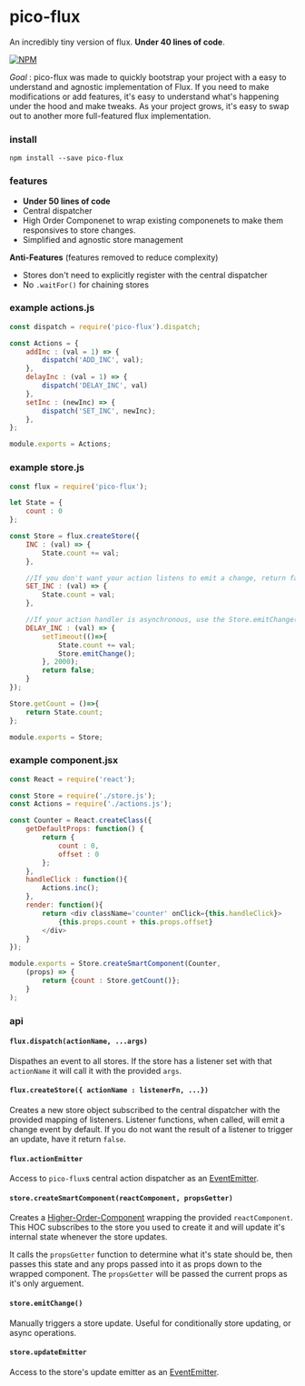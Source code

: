 # pico-flux
An incredibly tiny version of flux. **Under 40 lines of code**.

[![NPM](https://nodei.co/npm/pico-flux.png)](https://nodei.co/npm/pico-flux/)

*Goal* : pico-flux was made to quickly bootstrap your project with a easy to understand and agnostic implementation of Flux.
If you need to make modifications or add features, it's easy to understand what's happening under the hood and make tweaks.
As your project grows, it's easy to swap out to another more full-featured flux implementation.


### install

```
npm install --save pico-flux
```

### features

- **Under 50 lines of code**
- Central dispatcher
- High Order Componenet to wrap existing componenets to make them responsives to store changes.
- Simplified and agnostic store management

**Anti-Features** (features removed to reduce complexity)

- Stores don't need to explicitly register with the central dispatcher
- No `.waitFor()` for chaining stores


### example actions.js
```javascript
const dispatch = require('pico-flux').dispatch;

const Actions = {
	addInc : (val = 1) => {
		dispatch('ADD_INC', val);
	},
	delayInc : (val = 1) => {
		dispatch('DELAY_INC', val)
	},
	setInc : (newInc) => {
		dispatch('SET_INC', newInc);
	},
};

module.exports = Actions;
```

### example store.js
```javascript
const flux = require('pico-flux');

let State = {
	count : 0
};

const Store = flux.createStore({
	INC : (val) => {
		State.count += val;
	},

	//If you don't want your action listens to emit a change, return false
	SET_INC : (val) => {
		State.count = val;
	},

	//If your action handler is asynchronous, use the Store.emitChange() to trigger a store update manually.
	DELAY_INC : (val) => {
		setTimeout(()=>{
			State.count += val;
			Store.emitChange();
		}, 2000);
		return false;
	}
});

Store.getCount = ()=>{
	return State.count;
};

module.exports = Store;
```

### example component.jsx
```javascript
const React = require('react');

const Store = require('./store.js');
const Actions = require('./actions.js');

const Counter = React.createClass({
	getDefaultProps: function() {
		return {
			count : 0,
			offset : 0
		};
	},
	handleClick : function(){
		Actions.inc();
	},
	render: function(){
		return <div className='counter' onClick={this.handleClick}>
			{this.props.count + this.props.offset}
		</div>
	}
});

module.exports = Store.createSmartComponent(Counter,
	(props) => {
		return {count : Store.getCount()};
	}
);
```

### api

#### `flux.dispatch(actionName, ...args)`
Dispathes an event to all stores. If the store has a listener set with that `actionName` it will call it with the provided `args`.

#### `flux.createStore({ actionName : listenerFn, ...})`
Creates a new store object subscribed to the central dispatcher with the provided mapping of listeners. Listener functions, when called, will emit a change event by default. If you do not want the result of a listener to trigger an update, have it return `false`.

#### `flux.actionEmitter`
Access to `pico-flux`s central action dispatcher as an [EventEmitter](https://nodejs.org/api/events.html#events_class_eventemitter).

#### `store.createSmartComponent(reactComponent, propsGetter)`
Creates a [Higher-Order-Component](https://facebook.github.io/react/blog/2016/07/13/mixins-considered-harmful.html#higher-order-components-explained) wrapping the provided `reactComponent`. This HOC subscribes to the store you used to create it and will update it's internal state whenever the store updates.

It calls the `propsGetter` function to determine what it's state should be, then passes this state and any props passed into it as props down to the wrapped component. The `propsGetter` will be passed the current props as it's only arguement.

#### `store.emitChange()`
Manually triggers a store update. Useful for conditionally store updating, or async operations.

#### `store.updateEmitter`
Access to the store's update emitter as an [EventEmitter](https://nodejs.org/api/events.html#events_class_eventemitter).




